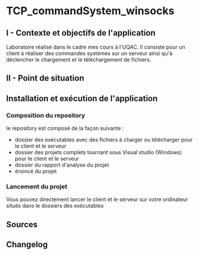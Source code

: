 # TCP_commandSystem_winsocks

## I - Contexte et objectifs de l'application 

Laboratoire réalisé dans le cadre mes cours à l'UQAC.
Il consiste pour un client à réaliser des commandes systèmes sur un serveur ainsi qu'à déclencher le chargement et le téléchargement de fichiers.


## II - Point de situation

## Installation et exécution de l'application

### Composition du repository
le repository est composé de la façon suivante : 
- dossier des exécutables avec des fichiers à charger ou télécharger pour le client et le serveur
- dossier des projets complets tournant sous Visual studio (Windows) pour le client et le serveur
- dossier du rapport d'analyse du projet 
- énoncé du projet 

### Lancement du projet
Vous pouvez directement lancer le client et le serveur sur votre ordinateur situés dans le dossiers des exécutables 

## Sources
## Changelog
